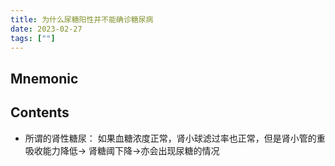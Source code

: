 ```yaml
---
title: 为什么尿糖阳性并不能确诊糖尿病
date: 2023-02-27
tags: [""]
--- 
```


## Mnemonic

## Contents

- 所谓的肾性糖尿： 如果血糖浓度正常，肾小球滤过率也正常，但是肾小管的重吸收能力降低→ 肾糖阈下降→亦会出现尿糖的情况
